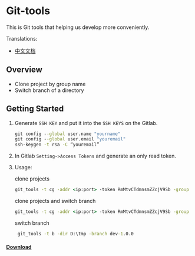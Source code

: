 # Git-tools

This is Git tools that helping us develop more conveniently.

Translations:

* [中文文档](#README_zh.md)

## Overview

- Clone project by group name
- Switch branch of a directory

## Getting Started

1.  Generate `SSH KEY` and put it into the `SSH KEYS` on the Gitlab.
    ```cmd
    git config --global user.name "yourname"
    git config --global user.email "youremail"
    ssh-keygen -t rsa -C “youremail”
    ```
2. In Gitlab `Setting->Access Tokens` and generate an only read token.
3. Usage:
    
    clone projects
    ```cmd
    git_tools -t cg -addr <ip:port> -token RmMtvCTdmnsmZZcjV9Sb -group IOT2 -out D:\tmp
   ```
    clone projects and switch branch
    ```cmd
    git_tools -t cg -addr <ip:port> -token RmMtvCTdmnsmZZcjV9Sb -group IOT2 -out [D:\tmp] -branch [dev-1.0.0] 
   ```
   switch branch
   ```cmd
    git_tools -t b -dir D:\tmp -branch dev-1.0.0 
   ```
#### [Download](https://github.com/ArronSeven/git-tools/releases)
